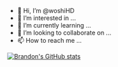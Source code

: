 - 👋 Hi, I’m @woshiHD
- 👀 I’m interested in ...
- 🌱 I’m currently learning ...
- 💞️ I’m looking to collaborate on ...
- 📫 How to reach me ...


<!---
woshiHD/woshiHD is a ✨ special ✨ repository because its `README.md` (this file) appears on your GitHub profile.
You can click the Preview link to take a look at your changes.
--->

[![Brandon's GitHub stats](https://github-readme-stats.vercel.app/api?username=woshiHD)](https://github.com/anuraghazra/github-readme-stats)

